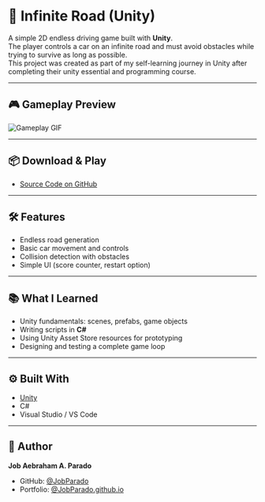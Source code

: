# 🚗 Infinite Road (Unity)

A simple 2D endless driving game built with **Unity**.  
The player controls a car on an infinite road and must avoid obstacles while trying to survive as long as possible.  
This project was created as part of my self-learning journey in Unity after completing their unity essential and programming course.

---

## 🎮 Gameplay Preview
![Gameplay GIF](game.gif)

---

## 📦 Download & Play
- [Source Code on GitHub](https://github.com/your-username/car-game)  


---

## 🛠️ Features
- Endless road generation  
- Basic car movement and controls  
- Collision detection with obstacles  
- Simple UI (score counter, restart option)

---

## 📚 What I Learned
- Unity fundamentals: scenes, prefabs, game objects  
- Writing scripts in **C#**  
- Using Unity Asset Store resources for prototyping  
- Designing and testing a complete game loop  

---

## ⚙️ Built With
- [Unity](https://unity.com/)  
- C#  
- Visual Studio / VS Code  

---

## 👤 Author
**Job Aebraham A. Parado**  
- GitHub: [@JobParado](https://github.com/JobParado)  
- Portfolio: [@JobParado.github.io](https://your-username.github.io)  
